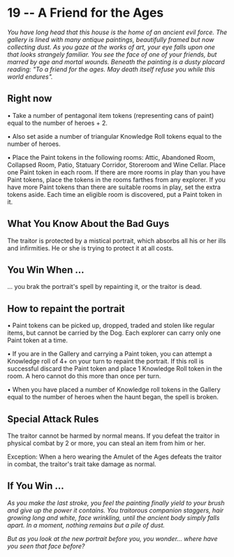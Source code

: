 # 19 -- A Friend for the Ages

_You have long head that this house is the home of an ancient evil force. The gallery is lined with many antique paintings, beautifully framed but now collecting dust. As you gaze at the works of art, your eye falls upon one that looks strangely familiar. You see the face of one of your friends, but marred by age and mortal wounds. Beneath the painting is a dusty placard reading: "To a friend for the ages. May death itself refuse you while this world endures"._

## Right now

• Take a number of pentagonal item tokens (representing cans of paint) equal to the number of heroes + 2.

• Also set aside a number of triangular Knowledge Roll tokens equal to the number of heroes.

• Place the Paint tokens in the following rooms: Attic, Abandoned Room, Collapsed Room, Patio, Statuary Corridor, Storeroom and Wine Cellar. Place one Paint token in each room. If there are more rooms in play than you have Paint tokens, place the tokens in the rooms farthes from any explorer. If you have more Paint tokens than there are suitable rooms in play, set the extra tokens aside. Each time an eligible room is discovered, put a Paint token in it.

## What You Know About the Bad Guys

The traitor is protected by a mistical portrait, which absorbs all his or her ills and infirmities. He or she is trying to protect it at all costs.

## You Win When ...

... you brak the portrait's spell by repainting it, or the traitor is dead.

## How to repaint the portrait

• Paint tokens can be picked up, dropped, traded and stolen like regular items, but cannot be carried by the Dog. Each explorer can carry only one Paint token at a time.

• If you are in the Gallery and carrying a Paint token, you can attempt a Knowledge roll of 4+ on your turn to repaint the portrait. If this roll is successful discard the Paint token and place 1 Knowledge Roll token in the room. A hero cannot do this more than once per turn.

• When you have placed a number of Knowledge roll tokens in the Gallery equal to the number of heroes when the haunt began, the spell is broken.

## Special Attack Rules

The traitor cannot be harmed by normal means. If you defeat the traitor in physical combat by 2 or more, you can steal an item from him or her.

Exception: When a hero wearing the Amulet of the Ages defeats the traitor in combat, the traitor's trait take damage as normal.

## If You Win ...


_As you make the last stroke, you feel the painting finally yield to your brush and give up the power it contains. You traitorous companion staggers, hair growing long and white, face wrinkling, until the ancient body simply falls apart. In a moment, nothing remains but a pile of dust._

_But as you look at the new portrait before you, you wonder... where have you seen that face before?_